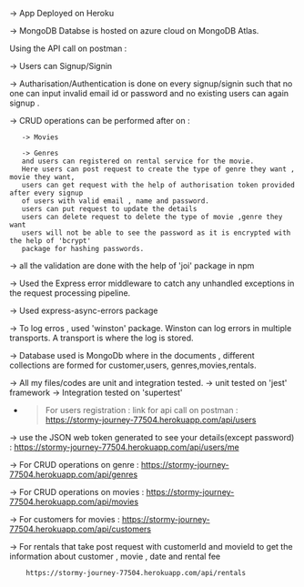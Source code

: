  -> App Deployed on Heroku
 
 -> MongoDB Databse is hosted on azure cloud on MongoDB Atlas.

Using the API call on postman : 
 
 -> Users can Signup/Signin
 
 -> Autharisation/Authentication is done on every signup/signin such that no one can 
 input invalid email id or password and no existing users can again signup .
 
 -> CRUD operations can be performed after on :
       
       -> Movies
       
       -> Genres
       and users can registered on rental service for the movie.
       Here users can post request to create the type of genre they want , movie they want,
       users can get request with the help of authorisation token provided after every signup
       of users with valid email , name and password.
       users can put request to update the details
       users can delete request to delete the type of movie ,genre they want
       users will not be able to see the password as it is encrypted with the help of 'bcrypt'
       package for hashing passwords.
  
  -> all the validation are done with the help of 'joi' package in npm
  
  -> Used the Express error middleware to catch any unhandled exceptions in the
    request processing pipeline.
  
  -> Used express-async-errors package
  
  -> To log erros , used 'winston' package. Winston can log errors in multiple transports.
    A transport is where the log is stored.
  
  -> Database used is MongoDb where in the documents , different collections are formed for customer,users,
      genres,movies,rentals.
  
  -> All my files/codes are unit and integration tested.
       -> unit tested on 'jest' framework
       -> Integration tested on 'supertest'
  
  - > For users registration :
        link for api call on postman : https://stormy-journey-77504.herokuapp.com/api/users
        
   -> use the JSON web token generated to see your details(except password) : https://stormy-journey-77504.herokuapp.com/api/users/me
        
   -> For CRUD operations on genre : https://stormy-journey-77504.herokuapp.com/api/genres
   
   -> For CRUD operations on movies : https://stormy-journey-77504.herokuapp.com/api/movies
   
   -> For customers for movies : https://stormy-journey-77504.herokuapp.com/api/customers
   
   -> For rentals that take post request with customerId and movieId to get the information about customer , movie , date and rental fee
   
        https://stormy-journey-77504.herokuapp.com/api/rentals
      
   
       
